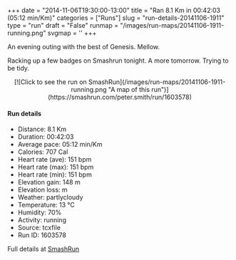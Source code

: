 +++
date = "2014-11-06T19:30:00-13:00"
title = "Ran 8.1 Km in 00:42:03 (05:12 min/Km)"
categories = ["Runs"]
slug = "run-details-20141106-1911"
type = "run"
draft = "False"
runmap = "/images/run-maps/20141106-1911-running.png"
svgmap = '<polyline points="83 47, 84 49, 82 53, 84 55, 83 55, 86 55, 86 54, 90 56, 92 55, 93 47, 96 42, 100 35, 95 33, 89 34, 83 33, 77 32, 65 35, 63 38, 61 37, 33 60, 6 68, 1 65, 0 62, 46 33, 59 39, 78 32, 88 33, 96 33, 100 36, 94 45, 91 45, 89 46, 86 54, 82 53, 85 47">'
+++

An evening outing with the best of Genesis. Mellow. 

Racking up a few badges on Smashrun tonight. A more tomorrow. Trying to be tidy. 

 

<!--more-->

<center>
[![Click to see the run on SmashRun](/images/run-maps/20141106-1911-running.png "A map of this run")](https://smashrun.com/peter.smith/run/1603578)
</center>

#### Run details

* Distance: 8.1 Km
* Duration: 00:42:03
* Average pace: 05:12 min/Km
* Calories: 707 Cal
* Heart rate (ave): 151 bpm
* Heart rate (max): 151 bpm
* Heart rate (min): 151 bpm
* Elevation gain: 148 m
* Elevation loss:  m
* Weather: partlycloudy
* Temperature: 13 &deg;C
* Humidity: 70%
* Activity: running
* Source: tcxfile
* Run ID: 1603578

Full details at [SmashRun](https://smashrun.com/peter.smith/run/1603578)